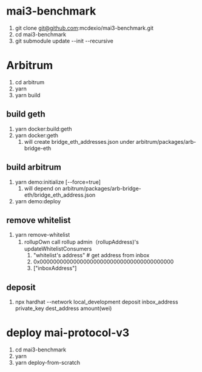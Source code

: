 # mai3-benchmark

1. git clone git@github.com:mcdexio/mai3-benchmark.git
2. cd mai3-benchmark
3. git submodule update --init --recursive

# Arbitrum
1. cd arbitrum
2. yarn
3. yarn build
## build geth
1. yarn docker:build:geth
2. yarn docker:geth
   1. will create bridge_eth_addresses.json under arbitrum/packages/arb-bridge-eth
## build arbitrum
1. yarn demo:initialize [--force=true]
   1. will depend on arbitrum/packages/arb-bridge-eth/bridge_eth_address.json
2. yarn demo:deploy
## remove whitelist
1. yarn remove-whitelist
   1. rollupOwn call rollup admin（rollupAddress)'s updateWhitelistConsumers
      1. "whitelist's address" # get address from inbox
      2. 0x0000000000000000000000000000000000000000
      3. ["inboxAddress"]
## deposit
1. npx hardhat --network local_development deposit inbox_address private_key dest_address amount(wei)

# deploy mai-protocol-v3
1. cd mai3-benchmark
2. yarn
3. yarn deploy-from-scratch